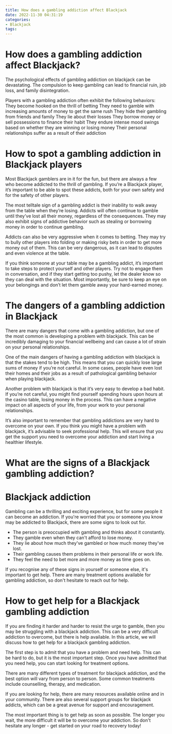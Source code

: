 ```yaml
---
title: How does a gambling addiction affect Blackjack
date: 2022-11-30 04:31:19
categories:
- Blackjack
tags:
---
```



#  How does a gambling addiction affect Blackjack?

The psychological effects of gambling addiction on blackjack can be devastating. The compulsion to keep gambling can lead to financial ruin, job loss, and family disintegration.

Players with a gambling addiction often exhibit the following behaviors:
They become hooked on the thrill of betting
They need to gamble with increasing amounts of money to get the same rush
They hide their gambling from friends and family
They lie about their losses
They borrow money or sell possessions to finance their habit
They endure intense mood swings based on whether they are winning or losing money
Their personal relationships suffer as a result of their addiction


#  How to spot a gambling addiction in Blackjack players

Most Blackjack gamblers are in it for the fun, but there are always a few who become addicted to the thrill of gambling. If you’re a Blackjack player, it’s important to be able to spot these addicts, both for your own safety and for the safety of other players.

The most telltale sign of a gambling addict is their inability to walk away from the table when they’re losing. Addicts will often continue to gamble until they’ve lost all their money, regardless of the consequences. They may also exhibit signs of addictive behavior such as stealing or borrowing money in order to continue gambling.

Addicts can also be very aggressive when it comes to betting. They may try to bully other players into folding or making risky bets in order to get more money out of them. This can be very dangerous, as it can lead to disputes and even violence at the table.

If you think someone at your table may be a gambling addict, it’s important to take steps to protect yourself and other players. Try not to engage them in conversation, and if they start getting too pushy, let the dealer know so they can deal with the situation. Most importantly, be sure to keep an eye on your belongings and don’t let them gamble away your hard-earned money.

#  The dangers of a gambling addiction in Blackjack

There are many dangers that come with a gambling addiction, but one of the most common is developing a problem with blackjack. This can be incredibly damaging to your financial wellbeing and can cause a lot of strain on your personal relationships.

One of the main dangers of having a gambling addiction with blackjack is that the stakes tend to be high. This means that you can quickly lose large sums of money if you’re not careful. In some cases, people have even lost their homes and their jobs as a result of pathological gambling behavior when playing blackjack.

Another problem with blackjack is that it’s very easy to develop a bad habit. If you’re not careful, you might find yourself spending hours upon hours at the casino table, losing money in the process. This can have a negative impact on all aspects of your life, from your work to your personal relationships.

It’s also important to remember that gambling addictions are very hard to overcome on your own. If you think you might have a problem with blackjack, it’s advisable to seek professional help. This will ensure that you get the support you need to overcome your addiction and start living a healthier lifestyle.

#  What are the signs of a Blackjack gambling addiction?

<h1>Blackjack addiction</h1>

Gambling can be a thrilling and exciting experience, but for some people it can become an addiction. If you're worried that you or someone you know may be addicted to Blackjack, there are some signs to look out for.

<ul>

<li>The person is preoccupied with gambling and thinks about it constantly.</li>

<li>They gamble even when they can't afford to lose money.</li>

<li>They lie about how much they've gambled or how much money they've lost.</li>

<li>Their gambling causes them problems in their personal life or work life.</li>

<li>They feel the need to bet more and more money as time goes on.</li>

</ul>

If you recognise any of these signs in yourself or someone else, it's important to get help. There are many treatment options available for gambling addiction, so don't hesitate to reach out for help.

#  How to get help for a Blackjack gambling addiction

If you are finding it harder and harder to resist the urge to gamble, then you may be struggling with a blackjack addiction. This can be a very difficult addiction to overcome, but there is help available. In this article, we will discuss how to get help for a blackjack gambling addiction.

The first step is to admit that you have a problem and need help. This can be hard to do, but it is the most important step. Once you have admitted that you need help, you can start looking for treatment options.

There are many different types of treatment for blackjack addiction, and the best option will vary from person to person. Some common treatments include counselling, therapy, and medication.

If you are looking for help, there are many resources available online and in your community. There are also several support groups for blackjack addicts, which can be a great avenue for support and encouragement.

The most important thing is to get help as soon as possible. The longer you wait, the more difficult it will be to overcome your addiction. So don't hesitate any longer - get started on your road to recovery today!